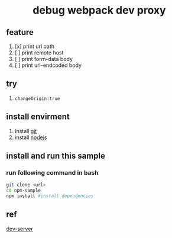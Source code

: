 # <center> debug webpack dev proxy

## feature
1. [x] print url path
2. [  ] print remote host
3. [  ] print form-data body
4. [  ] print url-endcoded body

## try

1. `changeOrigin:true`

## install envirment

1. install [git](https://git-scm.com/)
2. install [nodejs](http://nodejs.cn/)

## install and run this sample

### run following command in bash

```bash
git clone <url>
cd npm-sample
npm install #install dependencies
```

## ref

[dev-server](https://webpack.js.org/configuration/dev-server/#devserverhost)
